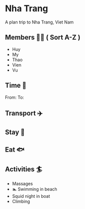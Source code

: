 # Nha Trang

A plan trip to Nha Trang, Viet Nam

## Members 👨‍👩‍ ( Sort A-Z )

- Huy
- My
- Thao
- Vien
- Vu

## Time 📅

From:
To:

## Transport ✈️

## Stay 🏢

## Eat 🐟

## Activities 🏄‍

- Massages
- 🏊 Swimming in beach
- Squid night in boat
- Climbing